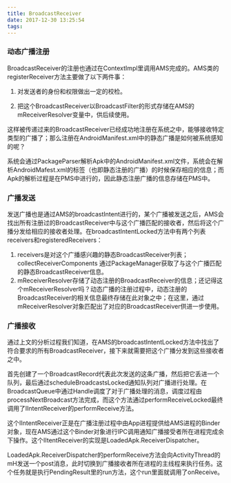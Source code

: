 ```yaml
---
title: BroadcastReceiver
date: 2017-12-30 13:25:54
tags:
---
```

### 动态广播注册

BroadcastReceiver的注册也通过在ContextImpl里调用AMS完成的。AMS类的registerReceiver方法主要做了以下两件事：

1. 对发送者的身份和权限做出一定的校检。

2. 把这个BroadcastReceiver以BroadcastFilter的形式存储在AMS的mReceiverResolver变量中，供后续使用。

这样被传递过来的BroadcastReceiver已经成功地注册在系统之中，能够接收特定类型的广播了；那么注册在AndroidManifest.xml中的静态广播是如何被系统感知的呢？
<!-- more -->

系统会通过PackageParser解析Apk中的AndroidManifest.xml文件，系统会在解析AndroidMafest.xml的<receiver>标签（也即静态注册的广播）的时候保存相应的信息；而Apk的解析过程是在PMS中进行的，因此静态注册广播的信息存储在PMS中。

### 广播发送

发送广播也是通过AMS的broadcastIntent进行的，某个广播被发送之后，AMS会找出所有注册过的BroadcastReceiver中与这个广播匹配的接收者，然后将这个广播分发给相应的接收者处理。在broadcastIntentLocked方法中有两个列表receivers和registeredReceivers：

1. receivers是对这个广播感兴趣的静态BroadcastReceiver列表；collectReceiverComponents 通过PackageManager获取了与这个广播匹配的静态BroadcastReceiver信息。
2. mReceiverResolver存储了动态注册的BroadcastReceiver的信息；还记得这个mReceiverResolver吗？动态广播的注册过程中，动态注册的BroadcastReceiver的相关信息最终存储在此对象之中；在这里，通过mReceiverResolver对象匹配出了对应的BroadcastReceiver供进一步使用。

### 广播接收

通过上文的分析过程我们知道，在AMS的broadcastIntentLocked方法中找出了符合要求的所有BroadcastReceiver，接下来就需要把这个广播分发到这些接收者之中。

首先创建了一个BroadcastRecord代表此次发送的这条广播，然后把它丢进一个队列，最后通过scheduleBroadcastsLocked通知队列对广播进行处理。在BroadcastQueue中通过Handle调度了对于广播处理的消息，调度过程由processNextBroadcast方法完成，而这个方法通过performReceiveLocked最终调用了IIntentReceiver的performReceive方法。

这个IIntentReceiver正是在广播注册过程中由App进程提供给AMS进程的Binder对象，现在AMS通过这个Binder对象进行IPC调用通知广播接受者所在进程完成余下操作。这个IItentReceiver的实现是LoadedApk.ReceiverDispatcher。

LoadedApk.ReceiverDispatcher的performReceive方法会向ActivityThread的mH发送一个post消息，此时切换到广播接收者所在进程的主线程来执行任务。这个任务就是执行PendingResult里的run方法，这个run里面就调用了onReceive。